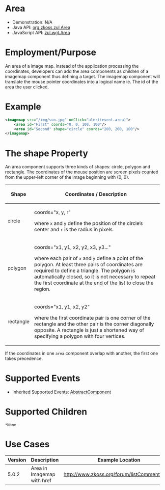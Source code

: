 

# Area

- Demonstration: N/A
- Java API: [org.zkoss.zul.Area](https://www.zkoss.org/javadoc/latest/zk/org/zkoss/zul/Area.html)
- JavaScript API: [zul.wgt.Area](https://www.zkoss.org/javadoc/latest/jsdoc/classes/zul.wgt.Area.html)


# Employment/Purpose

An area of a image map. Instead of the application processing the
coordinates, developers can add the area components as children of a
imagemap component thus defining a target. The imagemap component will
translate the mouse pointer coordinates into a logical name ie. The id
of the area the user clicked.

# Example

```xml
<imagemap src="/img/sun.jpg" onClick="alert(event.area)">
    <area id="First" coords="0, 0, 100, 100"/>
    <area id="Second" shape="circle" coords="200, 200, 100"/>
</imagemap>
```

# The shape Property

An area component supports three kinds of shapes: circle, polygon and
rectangle. The coordinates of the mouse position are screen pixels
counted from the upper-left corner of the image beginning with (0, 0).

<table>
<thead>
<tr class="header">
<th><center>
<p>Shape</p>
</center></th>
<th><center>
<p>Coordinates / Description</p>
</center></th>
</tr>
</thead>
<tbody>
<tr class="odd">
<td><p>circle</p></td>
<td><p>coords="x, y, r"</p>
<p>where <code>x</code> and <code>y</code> define the position of the
circle’s center and <code>r</code> is the radius in pixels.</p></td>
</tr>
<tr class="even">
<td><p>polygon</p></td>
<td><p>coords="x1, y1, x2, y2, x3, y3..."</p>
<p>where each pair of <code>x</code> and <code>y</code> define a point
of the polygon. At least three pairs of coordinates are required to
define a triangle. The polygon is automatically closed, so it is not
necessary to repeat the first coordinate at the end of the list to close
the region.</p></td>
</tr>
<tr class="odd">
<td><p>rectangle</p></td>
<td><p>coords="x1, y1, x2, y2"</p>
<p>where the first coordinate pair is one corner of the rectangle and
the other pair is the corner diagonally opposite. A rectangle is just a
shortened way of specifying a polygon with four vertices.</p></td>
</tr>
</tbody>
</table>

If the coordinates in one `area` component overlap with another, the
first one takes precedence.

# Supported Events

- Inherited Supported Events: [ AbstractComponent]({{site.baseurl}}/zk_component_ref/abstractcomponent#Supported_Events)

# Supported Children

`*None`

# Use Cases

| Version | Description                | Example Location                              |
|---------|----------------------------|-----------------------------------------------|
| 5.0.2   | Area in Imagemap with href | <http://www.zkoss.org/forum/listComment/3016> |



